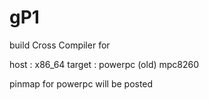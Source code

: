 # gP1
build Cross Compiler for 

host : x86_64 
target : powerpc (old) mpc8260

pinmap for powerpc will be posted

